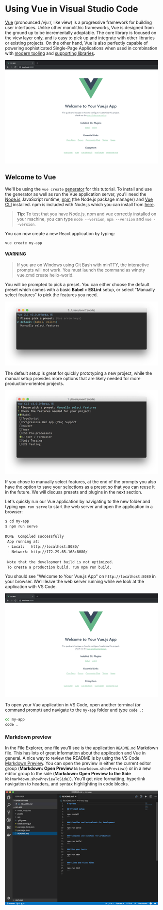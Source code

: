 # Using Vue in Visual Studio Code

[Vue]() (pronounced /vjuː/, like view) is a progressive framework for building user interfaces. Unlike other monolithic frameworks, Vue is designed from the ground up to be incrementally adoptable. The core library is focused on the view layer only, and is easy to pick up and integrate with other libraries or existing projects. On the other hand, Vue is also perfectly capable of powering sophisticated Single-Page Applications when used in combination with [modern tooling]() and [supporting libraries]().

![welcome to Vue](images/vue/cli-my-app.png)

## Welcome to Vue

We'll be using the `vue create` [generator](https://cli.vuejs.org/guide/creating-a-project.html#vue-create) for this tutorial. To install and use the generator as well as run the Vue application server, you'll need the [Node.js](https://nodejs.org/) JavaScript runtime, [npm](https://www.npmjs.com/) (the Node.js package manager) and [Vue CLI](https://cli.vuejs.org/guide/installation.html) installed. npm is included with Node.js which you can install from [here](https://nodejs.org/en/download/).

>**Tip**: To test that you have Node.js, npm and vue correctly installed on your machine, you can type `node --version`, `npm --version` and `vue --version`.

You can now create a new React application by typing:

```bash
vue create my-app
```

#### WARNING
> If you are on Windows using Git Bash with minTTY, the interactive prompts will not work. You must launch the command as winpty vue.cmd create hello-world.

You will be prompted to pick a preset. You can either choose the default preset which comes with a basic **Babel + ESLint** setup, or select "Manually select features" to pick the features you need.

![CLI New Project](images/vue/cli-new-project.png)

The default setup is great for quickly prototyping a new project, while the manual setup provides more options that are likely needed for more production-oriented projects.

![CLI Features](images/vue/cli-select-features.png)

If you chose to manually select features, at the end of the prompts you also have the option to save your selections as a preset so that you can reuse it in the future. We will discuss presets and plugins in the next section.

Let's quickly run our Vue application by navigating to the new folder and typing `npm run serve` to start the web server and open the application in a browser:

```bash
$ cd my-app
$ npm run serve

DONE  Compiled successfully                                                                                                              
 App running at:
 - Local:   http://localhost:8080/
 - Network: http://172.29.65.168:8080/

 Note that the development build is not optimized.
 To create a production build, run npm run build.
```

You should see "Welcome to Your Vue.js App" on `http://localhost:8080` in your browser. We'll leave the web server running while we look at the application with VS Code.

![CLI My App](images/vue/cli-my-app.png)

To open your Vue application in VS Code, open another terminal (or command prompt) and navigate to the `my-app` folder and type `code .`:

```bash
cd my-app
code .
```


### Markdown preview

In the File Explorer, one file you'll see is the application `README.md` Markdown file. This has lots of great information about the application and Vue in general. A nice way to review the README is by using the VS Code [Markdown Preview](/docs/languages/markdown.md#markdown-preview). You can open the preview in either the current editor group (**Markdown: Open Preview** `kb(markdown.showPreview)`) or in a new editor group to the side (**Markdown: Open Preview to the Side** `kb(markdown.showPreviewToSide)`). You'll get nice formatting, hyperlink navigation to headers, and syntax highlighting in code blocks.

![README markdown preview](images/vue/markdown-preview.png)
